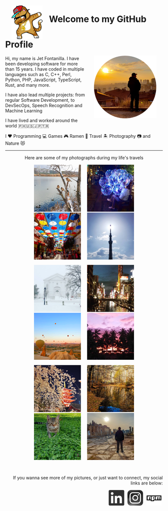 <div>  
  <h1><img width="100" alt="Welcome Dab" src="https://raw.githubusercontent.com/jetfontanilla/jetfontanilla/master/images/dabbing-cat-2.png" align="middle" hspace="20" />Welcome to my GitHub Profile</h1>
</div>


<div>
  <img alt="My Profile Pic" src="https://raw.githubusercontent.com/jetfontanilla/jetfontanilla/master/images/me.png" align="right" hspace="20" />
  <p>Hi, my name is Jet Fontanilla. I have been developing software for more than 15 years. I have coded in multiple languages such as C, C++, Perl, Python, PHP, JavaScript, TypeScript, Rust, and many more.</p>
  <p>I have also lead multiple projects: from regular Software Development, to DevSecOps, Speech Recognition and Machine Learning</p>
  <p>I have lived and worked around the world 🇵🇭🇺🇸🇯🇵🇹🇷</p>
  <p>I ❤️ Programming 💻 Games 🎮 Ramen 🍜 Travel 🏝️ Photography 📷 and Nature 😻</p>
</div>

---

<p align="center">Here are some of my photographs during my life's travels</p>
<p align="center"><img src="https://raw.githubusercontent.com/jetfontanilla/jetfontanilla/master/images/gallery/1.png" hspace="10" /><img src="https://raw.githubusercontent.com/jetfontanilla/jetfontanilla/master/images/gallery/2.png" hspace="10" /><img src="https://raw.githubusercontent.com/jetfontanilla/jetfontanilla/master/images/gallery/3.png" hspace="10" /><img src="https://raw.githubusercontent.com/jetfontanilla/jetfontanilla/master/images/gallery/4.png" hspace="10" /></p>
<p align="center"><img src="https://raw.githubusercontent.com/jetfontanilla/jetfontanilla/master/images/gallery/5.png" hspace="10" /><img src="https://raw.githubusercontent.com/jetfontanilla/jetfontanilla/master/images/gallery/6.png" hspace="10" /><img src="https://raw.githubusercontent.com/jetfontanilla/jetfontanilla/master/images/gallery/7.png" hspace="10" /><img src="https://raw.githubusercontent.com/jetfontanilla/jetfontanilla/master/images/gallery/8.png" hspace="10" /></p>
<p align="center"><img src="https://raw.githubusercontent.com/jetfontanilla/jetfontanilla/master/images/gallery/9.png" hspace="10" /><img src="https://raw.githubusercontent.com/jetfontanilla/jetfontanilla/master/images/gallery/10.png" hspace="10" /><img src="https://raw.githubusercontent.com/jetfontanilla/jetfontanilla/master/images/gallery/11.png" hspace="10" /><img src="https://raw.githubusercontent.com/jetfontanilla/jetfontanilla/master/images/gallery/12.png" hspace="10" /></p>

<p>&nbsp;</p>
<p align="right">If you wanna see more of my pictures, or just want to connect, my social links are below:</p>

<p align="right"><a href="https://www.linkedin.com/in/jetfontanilla" target="_blank"><img alt="LinkedIn" src="https://raw.githubusercontent.com/jetfontanilla/jetfontanilla/master/images/linkedin.png" hspace="3" /></a>
<a href="https://www.instagram.com/agiwiz/" target="_blank"><img alt="Instagram" src="https://raw.githubusercontent.com/jetfontanilla/jetfontanilla/master/images/instagram.png" hspace="3" /></a>
<a href="https://www.npmjs.com/~jetlogs" target="_blank"><img alt="npm" src="https://raw.githubusercontent.com/jetfontanilla/jetfontanilla/master/images/npm.png" hspace="3" /></a></p>
